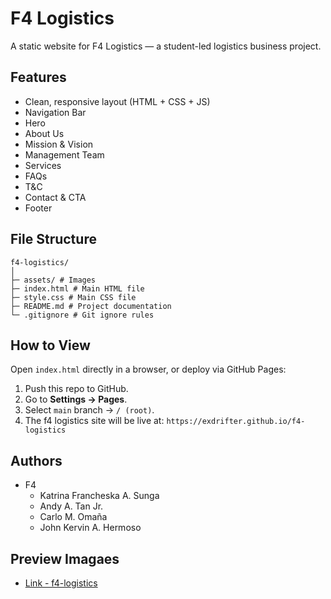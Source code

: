 # F4 Logistics

A static website for F4 Logistics — a student-led logistics business project.

## Features
- Clean, responsive layout (HTML + CSS + JS)
- Navigation Bar
- Hero
- About Us
- Mission & Vision
- Management Team
- Services
- FAQs
- T&C
- Contact & CTA
- Footer

## File Structure
```
f4-logistics/
│
├─ assets/ # Images
├─ index.html # Main HTML file
├─ style.css # Main CSS file
├─ README.md # Project documentation
└─ .gitignore # Git ignore rules
```

## How to View
Open `index.html` directly in a browser, or deploy via GitHub Pages:
1. Push this repo to GitHub.
2. Go to **Settings → Pages**.
3. Select `main` branch → `/ (root)`.
4. The f4 logistics site will be live at: `https://exdrifter.github.io/f4-logistics`

## Authors
- F4 
    - Katrina Francheska A. Sunga
    - Andy A. Tan Jr.
    - Carlo M. Omaña
    - John Kervin A. Hermoso

## Preview Imagaes
- [Link - f4-logistics](https://drive.google.com/drive/folders/1MbXdt0h6FhrdDZxedW9_Cv4bbIVzA4U9?usp=sharing)
